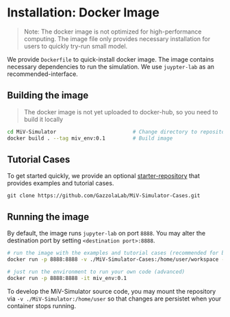 # Installation: Docker Image

> Note: The docker image is not optimized for high-performance computing. The image file only provides necessary installation for users to quickly try-run small model.

We provide `Dockerfile` to quick-install docker image. The image contains necessary dependencies to run the simulation. We use `juypter-lab` as an recommended-interface.

## Building the image

> The docker image is not yet uploaded to docker-hub, so you need to build it locally

```bash
cd MiV-Simulator                         # Change directory to repository
docker build . --tag miv_env:0.1         # Build image
```

## Tutorial Cases

To get started quickly, we provide an optional [starter-repository](https://github.com/GazzolaLab/MiV-Simulator-Cases) that provides examples and tutorial cases.

```
git clone https://github.com/GazzolaLab/MiV-Simulator-Cases.git
```

## Running the image

By default, the image runs `jupyter-lab` on port `8888`. You may alter the destination port by setting `<destination port>:8888`.

```bash
# run the image with the examples and tutorial cases (recommended for beginners)
docker run -p 8888:8888 -v ./MiV-Simulator-Cases:/home/user/workspace -it miv_env:0.1

# just run the environment to run your own code (advanced)
docker run -p 8888:8888 -it miv_env:0.1
```

To develop the MiV-Simulator source code, you may mount the repository via `-v ./MiV-Simulator:/home/user` so that changes are persistet when your container stops running.
